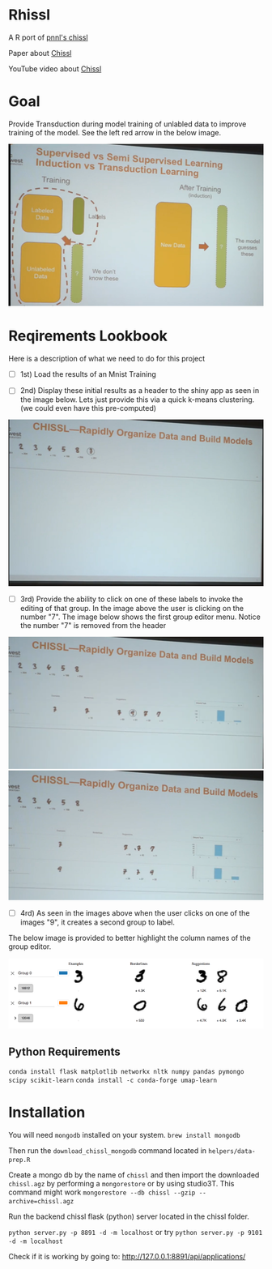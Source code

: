 # Rhissl
A R port of [pnnl's chissl](https://github.com/pnnl/chissl)

Paper about [Chissl](https://dl.acm.org/citation.cfm?id=3302280)

YouTube video about [Chissl](https://youtu.be/VAsFlZGjL5I)


# Goal 
Provide Transduction during model training of unlabled data to improve training of the model. See the left red arrow in the below image.

![Transduction image](Lookbook/Fourth.PNG)

# Reqirements Lookbook
Here is a description of what we need to do for this project

- [ ] 1st) Load the results of an Mnist Training


- [ ] 2nd) Display these initial results as a header to the shiny app as seen in the image below.
Lets just provide this via a quick k-means clustering. (we could even have this pre-computed) 


![mnist header](Lookbook/First.PNG)


- [ ] 3rd) Provide the ability to click on one of these labels to invoke the editing of that group. In the image above the user is clicking on the number "7". The image below shows the first group editor menu. Notice the number "7" is removed from the header


![group editor](Lookbook/Second.PNG)
![second group editor](Lookbook/Fifth.PNG)


- [ ] 4rd) As seen in the images above when the user clicks on one of the images "9", it creates a second group to label. 

The below image is provided to better highlight the column names of the group editor.

![group editor closeup](Lookbook/Third.PNG)

## Python Requirements
`conda install flask matplotlib networkx nltk numpy pandas pymongo scipy scikit-learn`
`conda install -c conda-forge umap-learn`

# Installation
You will need `mongodb` installed on your system. 
`brew install mongodb`

Then run the `download_chissl_mongodb` command located in `helpers/data-prep.R`

Create a mongo db by the name of `chissl` and then import the downloaded `chissl.agz` by performing a `mongorestore` or by using studio3T. This command might work `mongorestore --db chissl --gzip --archive=chissl.agz`

Run the backend chissl flask (python) server located in the chissl folder. 

`python server.py -p 8891 -d -m localhost` or try `python server.py -p 9101 -d -m localhost`

Check if it is working by going to: http://127.0.0.1:8891/api/applications/




